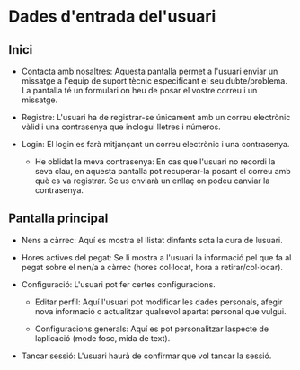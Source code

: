 # Dades d'entrada del'usuari

## Inici

- Contacta amb nosaltres: Aquesta pantalla permet a l'usuari enviar un missatge a l'equip de suport tècnic especificant el seu dubte/problema. La pantalla té un formulari on heu de posar el vostre correu i un missatge.

- Registre: L'usuari ha de registrar-se únicament amb un correu electrònic vàlid i una contrasenya que inclogui lletres i números.

- Login: El login es farà mitjançant un correu electrònic i una contrasenya.
    - He oblidat la meva contrasenya: En cas que l'usuari no recordi la seva clau, en aquesta pantalla pot recuperar-la posant el correu amb què es va registrar. Se us enviarà un enllaç on podeu canviar la contrasenya.

## Pantalla principal

- Nens a càrrec: Aquí es mostra el llistat dinfants sota la cura de lusuari.

- Hores actives del pegat: Se li mostra a l'usuari la informació pel que fa al pegat sobre el nen/a a càrrec (hores col·locat, hora a retirar/col·locar).

- Configuració: L'usuari pot fer certes configuracions.

    - Editar perfil: Aquí l'usuari pot modificar les dades personals, afegir nova informació o actualitzar qualsevol apartat personal que vulgui.

    - Configuracions generals: Aquí es pot personalitzar laspecte de laplicació (mode fosc, mida de text).

- Tancar sessió: L'usuari haurà de confirmar que vol tancar la sessió.